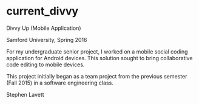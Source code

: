 # current_divvy

Divvy Up (Mobile Application)

Samford University, Spring 2016

For my undergraduate senior project, I worked on a mobile social coding application for Android devices. 
This solution sought to bring collaborative code editing to mobile devices.

This project initially began as a team project from the previous semester (Fall 2015) in a software engineering class.

Stephen Lavett
